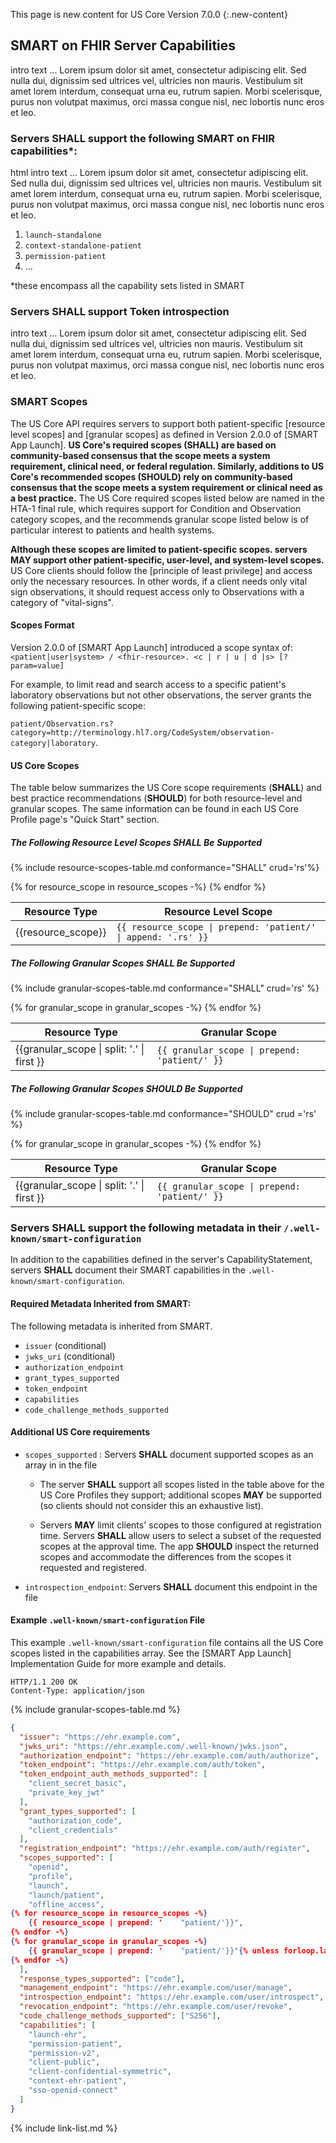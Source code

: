 
This page is new content for US Core Version 7.0.0
{:.new-content}

## SMART on FHIR Server Capabilities

intro text  ... Lorem ipsum dolor sit amet, consectetur adipiscing elit. Sed nulla dui, dignissim sed ultrices vel, ultricies non mauris. Vestibulum sit amet lorem interdum, consequat urna eu, rutrum sapien. Morbi scelerisque, purus non volutpat maximus, orci massa congue nisl, nec lobortis nunc eros et leo.
### Servers SHALL support the following SMART on FHIR capabilities*:
html
intro text  ... Lorem ipsum dolor sit amet, consectetur adipiscing elit. Sed nulla dui, dignissim sed ultrices vel, ultricies non mauris. Vestibulum sit amet lorem interdum, consequat urna eu, rutrum sapien. Morbi scelerisque, purus non volutpat maximus, orci massa congue nisl, nec lobortis nunc eros et leo.

1. `launch-standalone`
2. `context-standalone-patient`
3. `permission-patient`
4. ...
   
\*these encompass all the capability sets listed in SMART

### Servers SHALL support Token introspection

intro text  ... Lorem ipsum dolor sit amet, consectetur adipiscing elit. Sed nulla dui, dignissim sed ultrices vel, ultricies non mauris. Vestibulum sit amet lorem interdum, consequat urna eu, rutrum sapien. Morbi scelerisque, purus non volutpat maximus, orci massa congue nisl, nec lobortis nunc eros et leo.

### SMART Scopes


The US Core API requires servers to support both patient-specific [resource level scopes] and [granular scopes] as defined in Version 2.0.0 of [SMART App Launch]. **US Core's required scopes (SHALL) are based on community-based consensus that the scope meets a system requirement, clinical need, or federal regulation. Similarly, additions to US Core's recommended scopes (SHOULD) rely on community-based consensus that the scope meets a system requirement or clinical need as a best practice.**
The US Core required scopes listed below are named in the HTA-1 final rule, which requires support for Condition and Observation category scopes, and the recommends granular scope listed below is of particular interest to patients and health systems. 
 
**Although these scopes are limited to patient-specific scopes. servers MAY support other patient-specific, user-level, and system-level scopes.** US Core clients should follow the [principle of least privilege] and access only the necessary resources. In other words, if a client needs only vital sign observations, it should request access only to Observations with a category of "vital-signs".

#### Scopes Format
Version 2.0.0 of [SMART App Launch] introduced a scope syntax of: `<patient|user|system> / <fhir-resource>. <c | r | u | d |s> [?param=value]`

For example, to limit read and search access to a specific patient's laboratory observations but not other observations, the server grants the following patient-specific scope:

`patient/Observation.rs?category=http://terminology.hl7.org/CodeSystem/observation-category|laboratory`.

#### US Core Scopes

The table below summarizes the US Core scope requirements (**SHALL**) and best practice recommendations (**SHOULD**) for both resource-level and granular scopes. The same information can be found in each US Core Profile page's "Quick Start" section.

##### The Following Resource Level Scopes **SHALL** Be Supported

{% include resource-scopes-table.md conformance="SHALL" crud='rs'%}

<table class="grid">
<thead>
<tr>
<th>Resource Type</th>
<th>Resource Level Scope</th>
</tr>
</thead>
<tbody>
{% for resource_scope in resource_scopes -%}
<tr>
<td>{{resource_scope}}</td>
<td><code>{{ resource_scope | prepend: 'patient/' | append: '.rs' }}</code></td>
</tr>
{% endfor %}
</tbody>
</table>

##### The Following Granular Scopes **SHALL** Be Supported

{% include granular-scopes-table.md conformance="SHALL" crud='rs' %}

<table class="grid">
<thead>
<tr>
<th>Resource Type</th>
<th>Granular Scope</th>
</tr>
</thead>
<tbody>
{% for granular_scope in granular_scopes -%}
<tr>
<td>{{granular_scope | split: '.' | first }}</td>
<td><code>{{ granular_scope | prepend: 'patient/' }}</code></td>
</tr>
{% endfor %}
</tbody>
</table>

##### The Following Granular Scopes **SHOULD** Be Supported

{% include granular-scopes-table.md conformance="SHOULD" crud ='rs' %}

<table class="grid">
<thead>
<tr>
<th>Resource Type</th>
<th>Granular Scope</th>
</tr>
</thead>
<tbody>
{% for granular_scope in granular_scopes -%}
<tr>
<td>{{granular_scope | split: '.' | first }}</td>
<td><code>{{ granular_scope | prepend: 'patient/' }}</code></td>
</tr>
{% endfor %}
</tbody>
</table>

### Servers SHALL support the following metadata in their `/.well-known/smart-configuration`

In addition to the capabilities defined in the server's CapabilityStatement,
servers **SHALL** document their SMART capabilities in the `.well-known/smart-configuration`.

#### Required Metadata Inherited from SMART:

The following metadata is inherited from SMART.

- `issuer` (conditional)
- `jwks_uri` (conditional)
- `authorization_endpoint`
- `grant_types_supported`
- `token_endpoint`
- `capabilities`
- `code_challenge_methods_supported`

#### Additional US Core requirements

- `scopes_supported` : Servers **SHALL** document supported scopes as an array in in the file
    - The server **SHALL** support all scopes listed in the table above for the US Core Profiles they support; additional scopes **MAY** be supported (so clients should not consider this an exhaustive list). 

    - Servers **MAY** limit clients' scopes to those configured at registration time. Servers **SHALL** allow users to select a subset of the requested scopes at the approval time. The app **SHOULD** inspect the returned scopes and accommodate the differences from the scopes it requested and registered.
- `introspection_endpoint`: Servers **SHALL** document this endpoint in the file

#### Example `.well-known/smart-configuration` File

This example `.well-known/smart-configuration` file contains all the US Core scopes listed in the capabilities array.  See the [SMART App Launch] Implementation Guide for more example and details.


~~~http
HTTP/1.1 200 OK
Content-Type: application/json
~~~

{% include granular-scopes-table.md %}

~~~json
{
  "issuer": "https://ehr.example.com",
  "jwks_uri": "https://ehr.example.com/.well-known/jwks.json",
  "authorization_endpoint": "https://ehr.example.com/auth/authorize",
  "token_endpoint": "https://ehr.example.com/auth/token",
  "token_endpoint_auth_methods_supported": [
    "client_secret_basic",
    "private_key_jwt"
  ],
  "grant_types_supported": [
    "authorization_code",
    "client_credentials"
  ],
  "registration_endpoint": "https://ehr.example.com/auth/register",
  "scopes_supported": [
    "openid",
    "profile",
    "launch",
    "launch/patient",
    "offline_access",
{% for resource_scope in resource_scopes -%}
    {{ resource_scope | prepend: '    "patient/'}}",
{% endfor -%}
{% for granular_scope in granular_scopes -%}
    {{ granular_scope | prepend: '    "patient/'}}"{% unless forloop.last %},{% endunless %}
{% endfor -%}
  ],
  "response_types_supported": ["code"],
  "management_endpoint": "https://ehr.example.com/user/manage",
  "introspection_endpoint": "https://ehr.example.com/user/introspect",
  "revocation_endpoint": "https://ehr.example.com/user/revoke",
  "code_challenge_methods_supported": ["S256"],
  "capabilities": [
    "launch-ehr",
    "permission-patient",
    "permission-v2",
    "client-public",
    "client-confidential-symmetric",
    "context-ehr-patient",
    "sso-openid-connect"
  ]
}
~~~
 

{% include link-list.md %}




